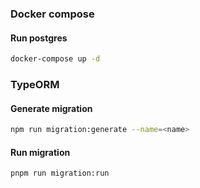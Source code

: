 ### Docker compose

#### Run postgres
```bash
docker-compose up -d
```

### TypeORM

#### Generate migration
```bash
npm run migration:generate --name=<name>
```

#### Run migration
```bash
pnpm run migration:run
```

